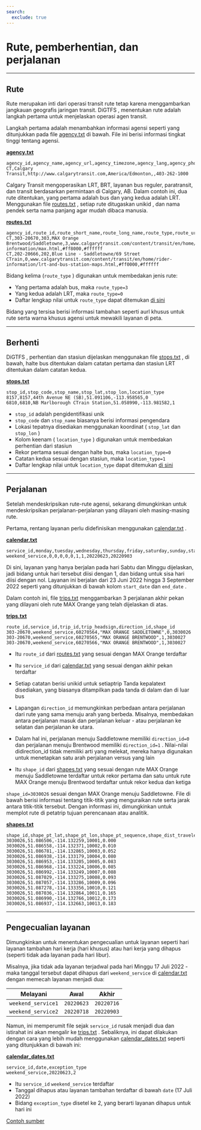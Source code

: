 ```yaml
---
search:
  exclude: true
---
```


# Rute, pemberhentian, dan perjalanan

<hr/>

## Rute

Rute merupakan inti dari operasi transit rute tetap karena menggambarkan jangkauan geografis jaringan transit. DiGTFS , menentukan rute adalah langkah pertama untuk menjelaskan operasi agen transit.

Langkah pertama adalah menambahkan informasi agensi seperti yang ditunjukkan pada file [agency.txt](../../reference/#agencytxt) di bawah. File ini berisi informasi tingkat tinggi tentang agensi.

[**agency.txt**](../../reference/#agencytxt)

    agency_id,agency_name,agency_url,agency_timezone,agency_lang,agency_phone
    CT,Calgary Transit,http://www.calgarytransit.com,America/Edmonton,,403-262-1000

Calgary Transit mengoperasikan LRT, BRT, layanan bus reguler, paratransit, dan transit berdasarkan permintaan di Calgary, AB. Dalam contoh ini, dua rute ditentukan, yang pertama adalah bus dan yang kedua adalah LRT. Menggunakan file [routes.txt](../../reference/#routestxt) , setiap rute ditugaskan unikid , dan nama pendek serta nama panjang agar mudah dibaca manusia.

[**routes.txt**](../../reference/#routestxt)

    agency_id,route_id,route_short_name,route_long_name,route_type,route_url,route_color,route_text_color
    CT,303-20670,303,MAX Orange Brentwood/Saddletowne,3,www.calgarytransit.com/content/transit/en/home/rider-information/max.html,#ff8000,#ffffff
    CT,202-20666,202,Blue Line - Saddletowne/69 Street CTrain,0,www.calgarytransit.com/content/transit/en/home/rider-information/lrt-and-bus-station-maps.html,#ff0000,#ffffff

Bidang kelima (`route_type` ) digunakan untuk membedakan jenis rute:

- Yang pertama adalah bus, maka `route_type=3`
- Yang kedua adalah LRT, maka `route_type=0`
- Daftar lengkap nilai untuk `route_type` dapat ditemukan [di sini](../../reference/#routestxt)

Bidang yang tersisa berisi informasi tambahan seperti aurl khusus untuk rute serta warna khusus agensi untuk mewakili layanan di peta.

<hr/>

## Berhenti

DiGTFS , perhentian dan stasiun dijelaskan menggunakan file [stops.txt](../../reference/#stopstxt) , di bawah, halte bus ditentukan dalam catatan pertama dan stasiun LRT ditentukan dalam catatan kedua.

[**stops.txt**](../../reference/#stopstxt)

    stop_id,stop_code,stop_name,stop_lat,stop_lon,location_type
    8157,8157,44th Avenue NE (SB),51.091106,-113.958565,0
    6810,6810,NB Marlborough CTrain Station,51.058990,-113.981582,1

- `stop_id` adalah pengidentifikasi unik
- `stop_code` dan `stop_name` biasanya berisi informasi pengendara
- Lokasi tepatnya disediakan menggunakan koordinat ( `stop_lat` dan `stop_lon` )
- Kolom keenam ( `location_type` ) digunakan untuk membedakan perhentian dari stasiun
- Rekor pertama sesuai dengan halte bus, maka `location_type=0`
- Catatan kedua sesuai dengan stasiun, maka `location_type=1`
- Daftar lengkap nilai untuk `location_type` dapat ditemukan [di sini](../../reference/stopstxt)

<hr/>

## Perjalanan

Setelah mendeskripsikan rute-rute agensi, sekarang dimungkinkan untuk mendeskripsikan perjalanan-perjalanan yang dilayani oleh masing-masing rute.

Pertama, rentang layanan perlu didefinisikan menggunakan [calendar.txt](../../reference/#calendartxt) .

[**calendar.txt**](../../reference/#calendartxt)

    service_id,monday,tuesday,wednesday,thursday,friday,saturday,sunday,start_date,end_date
    weekend_service,0,0,0,0,0,1,1,20220623,20220903

Di sini, layanan yang hanya berjalan pada hari Sabtu dan Minggu dijelaskan, jadi bidang untuk hari tersebut diisi dengan 1, dan bidang untuk sisa hari diisi dengan nol. Layanan ini berjalan dari 23 Juni 2022 hingga 3 September 2022 seperti yang ditunjukkan di bawah kolom `start_date` dan `end_date` .

Dalam contoh ini, file [trips.txt](../../reference/#tripstxt) menggambarkan 3 perjalanan akhir pekan yang dilayani oleh rute MAX Orange yang telah dijelaskan di atas.

[**trips.txt**](../../reference/#tripstxt)

    route_id,service_id,trip_id,trip_headsign,direction_id,shape_id
    303-20670,weekend_service,60270564,"MAX ORANGE SADDLETOWNE",0,3030026
    303-20670,weekend_service,60270565,"MAX ORANGE BRENTWOOD",1,3030027
    303-20670,weekend_service,60270566,"MAX ORANGE BRENTWOOD",1,3030027

- Itu `route_id` dari [routes.txt](../../reference/#routestxt) yang sesuai dengan MAX Orange terdaftar
- Itu `service_id` dari [calendar.txt](../../reference/#calendartxt) yang sesuai dengan akhir pekan terdaftar
- Setiap catatan berisi unikid untuk setiaptrip Tanda kepalatext disediakan, yang biasanya ditampilkan pada tanda di dalam dan di luar bus

- Lapangan `direction_id` memungkinkan perbedaan antara perjalanan dari rute yang sama menuju arah yang berbeda. Misalnya, membedakan antara perjalanan masuk dan perjalanan keluar - atau perjalanan ke selatan dan perjalanan ke utara.
- Dalam hal ini, perjalanan menuju Saddletowne memiliki `direction_id=0` dan perjalanan menuju Brentwood memiliki `direction_id=1` . Nilai-nilai didirection_id tidak memiliki arti yang melekat, mereka hanya digunakan untuk menetapkan satu arah perjalanan versus yang lain
- Itu `shape_id` dari [shapes.txt](../../reference/#shapestxt) yang sesuai dengan rute MAX Orange menuju Saddletowne terdaftar untuk rekor pertama dan satu untuk rute MAX Orange menuju Brentwood terdaftar untuk rekor kedua dan ketiga

`shape_id=3030026` sesuai dengan MAX Orange menuju Saddletowne. File di bawah berisi informasi tentang titik-titik yang menguraikan rute serta jarak antara titik-titik tersebut. Dengan informasi ini, dimungkinkan untuk memplot rute di petatrip tujuan perencanaan atau analitik.

[**shapes.txt**](../../reference/#shapestxt)

    shape_id,shape_pt_lat,shape_pt_lon,shape_pt_sequence,shape_dist_traveled
    3030026,51.086506,-114.132259,10001,0.000
    3030026,51.086558,-114.132371,10002,0.010
    3030026,51.086781,-114.132865,10003,0.052
    3030026,51.086938,-114.133179,10004,0.080
    3030026,51.086953,-114.133205,10005,0.083
    3030026,51.086968,-114.133224,10006,0.085
    3030026,51.086992,-114.133249,10007,0.088
    3030026,51.087029,-114.133275,10008,0.093
    3030026,51.087057,-114.133286,10009,0.096
    3030026,51.087278,-114.133356,10010,0.121
    3030026,51.087036,-114.132864,10011,0.165
    3030026,51.086990,-114.132766,10012,0.173
    3030026,51.086937,-114.132663,10013,0.183

<hr/>

## Pengecualian layanan

Dimungkinkan untuk menentukan pengecualian untuk layanan seperti hari layanan tambahan hari kerja (hari khusus) atau hari kerja yang dihapus (seperti tidak ada layanan pada hari libur).

Misalnya, jika tidak ada layanan terjadwal pada hari Minggu 17 Juli 2022 - maka tanggal tersebut dapat dihapus dari `weekend_service` di [calendar.txt](../../reference/#calendartxt)  dengan memecah layanan menjadi dua:

|  Melayani          | Awal       | Akhir      |
| ------------------ |------------|------------|
| `weekend_service1` | `20220623` | `20220716` |
| `weekend_service2` | `20220718` | `20220903` |

Namun, ini memperumit file sejak `service_id` rusak menjadi dua dan istirahat ini akan mengalir ke [trips.txt](../../reference/#tripstxt) . Sebaliknya, ini dapat dilakukan dengan cara yang lebih mudah menggunakan [calendar_dates.txt](../../reference/#calendar_datestxt) seperti yang ditunjukkan di bawah ini:

[**calendar_dates.txt**](../../reference/#calendar_datestxt)

    service_id,date,exception_type
    weekend_service,20220623,2

- Itu `service_id` `weekend_service` terdaftar
- Tanggal dihapus atau layanan tambahan terdaftar di bawah `date` (17 Juli 2022)
- Bidang `exception_type` disetel ke 2, yang berarti layanan dihapus untuk hari ini

[Contoh sumber](https://data.calgary.ca/download/npk7-z3bj/application%2Fzip)
